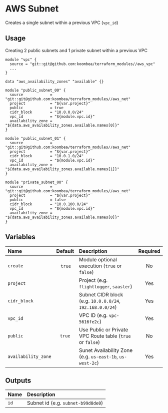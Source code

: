 # AWS Subnet

Creates a single subnet within a previous VPC (`vpc_id`)

## Usage

Creating 2 public subnets and 1 private subnet within a previous VPC

```hcl
module "vpc" {
  source = "git::git@github.com:koombea/terraform_modules//aws_vpc"
  ...
}

data "aws_availability_zones" "available" {}

module "public_subnet_00" {
  source            = "git::git@github.com:koombea/terraform_modules//aws_net"
  project           = "${var.project}"
  public            = true
  cidr_block        = "10.0.0.0/24"
  vpc_id            = "${module.vpc.id}"
  availability_zone = "${data.aws_availability_zones.available.names[0]}"
}

module "public_subnet_01" {
  source            = "git::git@github.com:koombea/terraform_modules//aws_net"
  project           = "${var.project}"
  cidr_block        = "10.0.1.0/24"
  vpc_id            = "${module.vpc.id}"
  availability_zone = "${data.aws_availability_zones.available.names[1]}"
}

module "private_subnet_00" {
  source            = "git::git@github.com:koombea/terraform_modules//aws_net"
  project           = "${var.project}"
  public            = false
  cidr_block        = "10.0.100.0/24"
  vpc_id            = "${module.vpc.id}"
  availability_zone = "${data.aws_availability_zones.available.names[0]}"
}
```

## Variables

| Name                | Default | Description                                               | Required |
| :------------------ | :-----: | :-------------------------------------------------------- | :------: |
| `create`            |  `true` | Module optional execution (`true` or `false`)             |    No    |
| `project`           |         | Project (e.g. `flightlogger`, `saasler`)                  |   Yes    |
| `cidr_block`        |         | Subnet CIDR block (e.g. `10.0.0.0/24`, `192.168.0.0/24`)  |   Yes    |
| `vpc_id`            |         | VPC ID (e.g. `vpc-5616fe2c`)                              |   Yes    |
| `public`            | `true`  | Use Public or Private VPC Route table (`true` or `false`) |    No    |
| `availability_zone` |         | Sunet Availability Zone (e.g. `us-east-1b`, `us-west-2c`) |   Yes    |

## Outputs

| Name | Description                        |
| :--- | :--------------------------------- |
| `id` | Subnet id (e.g. `subnet-b99d8de0`) |
